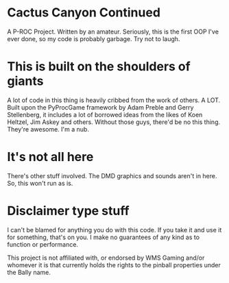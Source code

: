 Cactus Canyon Continued
=======================

A P-ROC Project.  Written by an amateur.  Seriously, this is the first OOP I've ever done, so my code is probably garbage.  Try not to laugh.

This is built on the shoulders of giants
========================================

A lot of code in this thing is heavily cribbed from the work of others. A LOT. Built upon the PyProcGame framework by Adam Preble and Gerry Stellenberg,  it includes a lot of borrowed ideas from the likes of Koen Heltzel, Jim Askey and others.  Without those guys, there'd be no this thing.  They're awesome. I'm a nub.

It's not all here
=================

There's other stuff involved.  The DMD graphics and sounds aren't in here.  So, this won't run as is.

Disclaimer type stuff
=====================

I can't be blamed for anything you do with this code.  If you take it and use it for something, that's on you. I make no guarantees of any kind as to function or performance.

This project is not affiliated with, or endorsed by WMS Gaming and/or whomever it is that currently holds the rights to the pinball properties under the Bally name.
